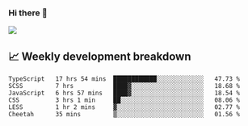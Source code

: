### Hi there 👋
<img align="center" src="https://github-readme-stats.vercel.app/api?username=Tumao727&show_icons=true&hide_title=true&theme=dracula" />


## 📈 Weekly development breakdown
<!--START_SECTION:waka-->

```text
TypeScript   17 hrs 54 mins  ████████████░░░░░░░░░░░░░   47.73 %
SCSS         7 hrs           ████▓░░░░░░░░░░░░░░░░░░░░   18.68 %
JavaScript   6 hrs 57 mins   ████▓░░░░░░░░░░░░░░░░░░░░   18.54 %
CSS          3 hrs 1 min     ██░░░░░░░░░░░░░░░░░░░░░░░   08.06 %
LESS         1 hr 2 mins     ▓░░░░░░░░░░░░░░░░░░░░░░░░   02.77 %
Cheetah      35 mins         ▒░░░░░░░░░░░░░░░░░░░░░░░░   01.56 %
```

<!--END_SECTION:waka-->